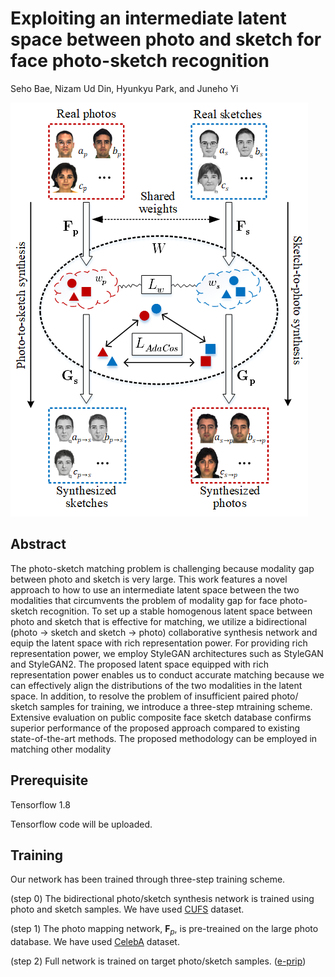 Exploiting an intermediate latent space between photo and sketch for face photo-sketch recognition
=====================
Seho Bae, Nizam Ud Din, Hyunkyu Park, and Juneho Yi

<img src="framework.png" title="framework" alt="framework"></img><br/>

## Abstract
The photo-sketch matching problem is challenging because modality gap between photo and sketch is very large. This work features a novel approach to how to use an intermediate latent space between the two modalities that circumvents the problem of modality gap for face photo-sketch recognition. To set up a stable homogenous latent space between photo and sketch that is effective for matching, we utilize a bidirectional (photo → sketch and sketch → photo) collaborative synthesis network and equip the latent space with rich representation power. For providing rich representation power, we employ StyleGAN architectures such as StyleGAN and StyleGAN2. The proposed latent space equipped with rich representation power enables us to conduct accurate matching because we can effectively align the distributions of the two modalities in the latent space. In addition, to resolve the problem of insufficient paired photo/ sketch samples for training, we introduce a three-step mtraining scheme. Extensive evaluation on public composite face sketch database confirms superior performance of the proposed approach compared to existing state-of-the-art methods. The proposed methodology can be employed in matching other modality

## Prerequisite
Tensorflow 1.8

Tensorflow code will be uploaded.

## Training
Our network has been trained through three-step training scheme.

(step 0)
The bidirectional photo/sketch synthesis network is trained using photo and sketch samples. We have used [CUFS](http://mmlab.ie.cuhk.edu.hk/archive/facesketch.html, "cufs") dataset.

(step 1)
The photo mapping network, $\mathbf F_{p}$, is pre-treained on the large photo database. We have used [CelebA](https://mmlab.ie.cuhk.edu.hk/projects/CelebA.html, "celeba") dataset.

(step 2)
Full network is trained on target photo/sketch samples. ([e-prip](http://biometrics.cse.msu.edu/Publications/Databases/PRIP-VSGC-Release_ReadMe.txt, "prip"))
